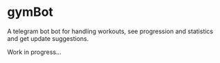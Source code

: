 # gymBot
A telegram bot bot for handling workouts, see progression and statistics and get update suggestions.

Work in progress...

